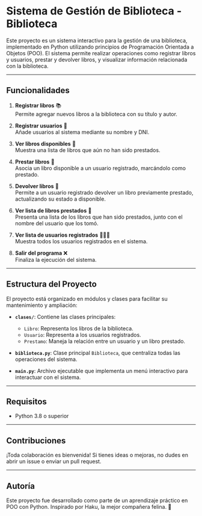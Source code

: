 # Sistema de Gestión de Biblioteca - Biblioteca

Este proyecto es un sistema interactivo para la gestión de una biblioteca, implementado en Python utilizando principios de Programación Orientada a Objetos (POO). El sistema permite realizar operaciones como registrar libros y usuarios, prestar y devolver libros, y visualizar información relacionada con la biblioteca.

---

## Funcionalidades

1. **Registrar libros** 📚  
   Permite agregar nuevos libros a la biblioteca con su título y autor.

2. **Registrar usuarios** 👤  
   Añade usuarios al sistema mediante su nombre y DNI.

3. **Ver libros disponibles** 📖  
   Muestra una lista de libros que aún no han sido prestados.

4. **Prestar libros** 📘  
   Asocia un libro disponible a un usuario registrado, marcándolo como prestado.

5. **Devolver libros** 🔄  
   Permite a un usuario registrado devolver un libro previamente prestado, actualizando su estado a disponible.

6. **Ver lista de libros prestados** 📝  
   Presenta una lista de los libros que han sido prestados, junto con el nombre del usuario que los tomó.

7. **Ver lista de usuarios registrados** 🧑‍🤝‍🧑  
   Muestra todos los usuarios registrados en el sistema.

8. **Salir del programa** ❌  
   Finaliza la ejecución del sistema.

---

## Estructura del Proyecto

El proyecto está organizado en módulos y clases para facilitar su mantenimiento y ampliación:

- **`clases/`**: Contiene las clases principales:
  - `Libro`: Representa los libros de la biblioteca.
  - `Usuario`: Representa a los usuarios registrados.
  - `Prestamo`: Maneja la relación entre un usuario y un libro prestado.

- **`biblioteca.py`**: Clase principal `Biblioteca`, que centraliza todas las operaciones del sistema.

- **`main.py`**: Archivo ejecutable que implementa un menú interactivo para interactuar con el sistema.

---

## Requisitos

- Python 3.8 o superior

---

## Contribuciones

¡Toda colaboración es bienvenida! Si tienes ideas o mejoras, no dudes en abrir un issue o enviar un pull request.

---

## Autoría
Este proyecto fue desarrollado como parte de un aprendizaje práctico en POO con Python.
Inspirado por Haku, la mejor compañera felina. 🐾
